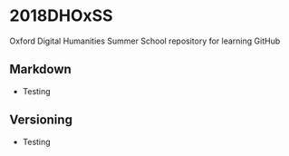 # 2018DHOxSS
Oxford Digital Humanities Summer School repository for learning GitHub

## Markdown
* Testing

## Versioning
* Testing
